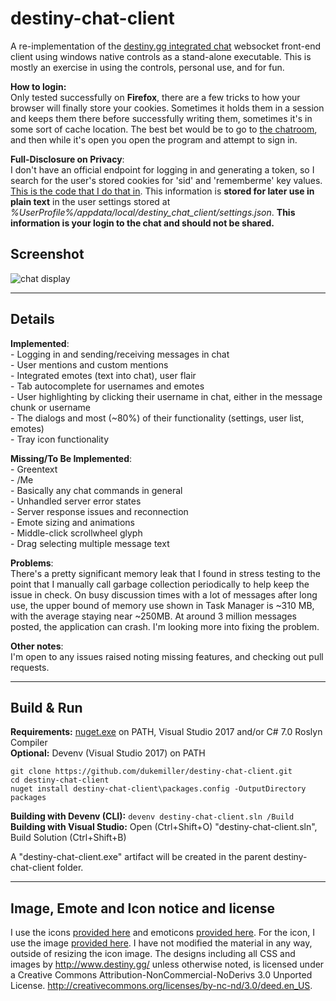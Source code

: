 # destiny-chat-client

A re-implementation of the [destiny.gg integrated chat](https://www.destiny.gg/bigscreen) websocket front-end client using windows native controls as a stand-alone executable. This is mostly an exercise in using the controls, personal use, and for fun.

**How to login:**  
Only tested successfully on **Firefox**, there are a few tricks to how your browser will finally store your cookies. Sometimes it holds them in a session and keeps them there before successfully writing them, sometimes it's in some sort of cache location. The best bet would be to go to [the chatroom](https://www.destiny.gg/bigscreen), and then while it's open you open the program and attempt to sign in.

**Full-Disclosure on Privacy**:     
I don't have an official endpoint for logging in and generating a token, so I search for the user's stored cookies for 'sid' and 'rememberme' key values. [This is the code that I do that in](destiny-chat-client/Services/CookieFinderService.cs). This information is **stored for later use in plain text** in the user settings stored at *%UserProfile%/appdata/local/destiny_chat_client/settings.json*. **This information is your login to the chat and should not be shared.**  

## Screenshot
![chat display](http://i.imgur.com/QoYWutZ.png)

----------

## Details

**Implemented**:  
\- Logging in and sending/receiving messages in chat  
\- User mentions and custom mentions  
\- Integrated emotes (text into chat), user flair  
\- Tab autocomplete for usernames and emotes  
\- User highlighting by clicking their username in chat, either in the message chunk or username  
\- The dialogs and most (~80%) of their functionality (settings, user list, emotes)  
\- Tray icon functionality  

**Missing/To Be Implemented**:  
\- Greentext  
\- /Me  
\- Basically any chat commands in general  
\- Unhandled server error states  
\- Server response issues and reconnection  
\- Emote sizing and animations  
\- Middle-click scrollwheel glyph  
\- Drag selecting multiple message text  

**Problems**:  
There's a pretty significant memory leak that I found in stress testing to the point that I manually call garbage collection periodically to help keep the issue in check. On busy discussion times with a lot of messages after long use, the upper bound of memory use shown in Task Manager is ~310 MB, with the average staying near ~250MB. At around 3 million messages posted, the application can crash. I'm looking more into fixing the problem.

**Other notes**:  
I'm open to any issues raised noting missing features, and checking out pull requests.

----------

## Build & Run

**Requirements:** [nuget.exe](https://dist.nuget.org/win-x86-commandline/latest/nuget.exe) on PATH, Visual Studio 2017 and/or C# 7.0 Roslyn Compiler  
**Optional:** Devenv (Visual Studio 2017) on PATH  

```
git clone https://github.com/dukemiller/destiny-chat-client.git
cd destiny-chat-client
nuget install destiny-chat-client\packages.config -OutputDirectory packages
```  

**Building with Devenv (CLI):** ``devenv destiny-chat-client.sln /Build``  
**Building with Visual Studio:**  Open (Ctrl+Shift+O) "destiny-chat-client.sln", Build Solution (Ctrl+Shift+B)

A "destiny-chat-client.exe" artifact will be created in the parent destiny-chat-client folder.

------------

## Image, Emote and Icon notice and license
I use the icons [provided here](https://github.com/destinygg/website/tree/master/scripts/icons/icons) and emoticons [provided here](https://github.com/destinygg/website/tree/master/scripts/emotes/emoticons). For the icon, I use the image [provided here](https://github.com/destinygg/website/blob/master/static/web/img/destinygg.png). I have not modified the material in any way, outside of resizing the icon image. The designs including all CSS and images by <http://www.destiny.gg/> unless otherwise noted, is licensed under a Creative Commons Attribution-NonCommercial-NoDerivs 3.0 Unported License. <http://creativecommons.org/licenses/by-nc-nd/3.0/deed.en_US>. 
